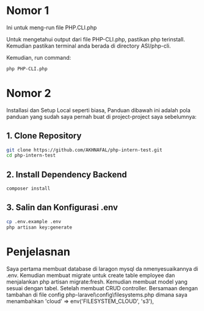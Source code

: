 # Nomor 1
Ini untuk meng-run file PHP.CLI.php

Untuk mengetahui output dari file PHP-CLI.php, pastikan php terinstall. Kemudian pastikan terminal anda berada di directory ASI/php-cli. 

Kemudian, run command: 
```bash
php PHP-CLI.php
```

# Nomor 2

Installasi dan Setup Local seperti biasa, Panduan dibawah ini adalah pola panduan yang sudah saya pernah buat di project-project saya sebelumnya:

## 1. Clone Repository

```bash
git clone https://github.com/AKHNAFAL/php-intern-test.git
cd php-intern-test
```

## 2. Install Dependency Backend

```bash
composer install
```

## 3. Salin dan Konfigurasi .env

```bash
cp .env.example .env
php artisan key:generate
```

# Penjelasnan

Saya pertama membuat database di laragon mysql da nmenyesuaikannya di .env. Kemudian membuat migrate untuk create table employee dan menjalankan php artisan migrate:fresh. Kemudian membuat model yang sesuai dengan tabel. Setelah membuat CRUD controller. Bersamaan dengan tambahan di file config php-laravel\config\filesystems.php dimana saya menambahkan 'cloud' => env('FILESYSTEM_CLOUD', 's3'), 
